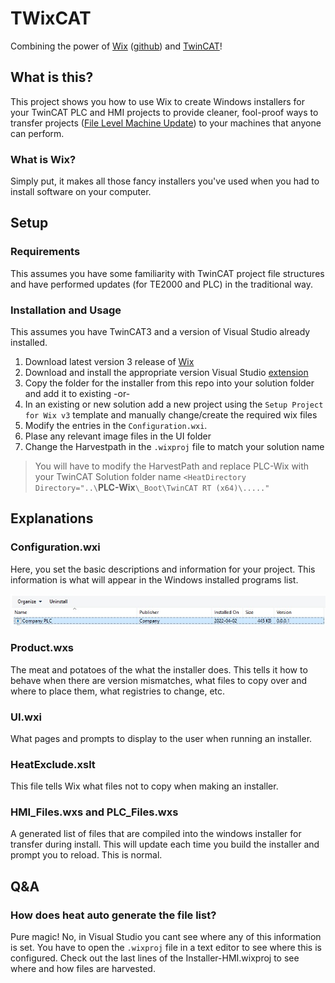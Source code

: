 # TWixCAT
Combining the power of [Wix](https://wixtoolset.org/) ([github](https://github.com/wixtoolset)) and [TwinCAT](https://www.beckhoff.com/en-us/products/automation/twincat/)!

## What is this?
This project shows you how to use Wix to create Windows installers for your TwinCAT PLC and HMI projects to provide cleaner, fool-proof ways to transfer projects ([File Level Machine Update](https://infosys.beckhoff.com/english.php?content=../content/1033/machineupdate/index.html&id=2281025263805392133)) to your machines that anyone can perform. 

### What is Wix?
Simply put, it makes all those fancy installers you've used when you had to install software on your computer. 



## Setup

### Requirements
This assumes you have some familiarity with TwinCAT project file structures and have performed updates (for TE2000 and PLC) in the traditional way.  

### Installation and Usage
This assumes you have TwinCAT3 and a version of Visual Studio already installed.

1. Download latest version 3 release of [Wix](https://wixtoolset.org/releases/)
1. Download and install the appropriate version Visual Studio [extension](https://wixtoolset.org/releases/)
1. Copy the folder for the installer from this repo into your solution folder and add it to existing -or-
1. In an existing or new solution add a new project using the `Setup Project for Wix v3` template and manually change/create the required wix files
2. Modify the entries in the `Configuration.wxi`. 
3. Plase any relevant image files in the UI folder
4. Change the Harvestpath in the `.wixproj` file to match your solution name
> You will have to modify the HarvestPath and replace PLC-Wix with your TwinCAT Solution folder name
> ```<HeatDirectory Directory="..\```**PLC-Wix**```\_Boot\TwinCAT RT (x64)\....."```

## Explanations

### Configuration.wxi
Here, you set the basic descriptions and information for your project. This information is what will appear in the Windows installed programs list. 

![InstalledProgram](/imgs/Installed.jpg)

### Product.wxs
The meat and potatoes of the what the installer does. This tells it how to behave when there are version mismatches, what files to copy over and where to place them, what registries to change, etc. 

### UI.wxi
What pages and prompts to display to the user when running an installer. 


### HeatExclude.xslt
This file tells Wix what files not to copy when making an installer.

### HMI_Files.wxs and PLC_Files.wxs
A generated list of files that are compiled into the windows installer for transfer during install. This will update each time you build the installer and prompt you to reload. This is normal. 

## Q&A

### How does heat auto generate the file list?
Pure magic! No, in Visual Studio you cant see where any of this information is set. You have to open the `.wixproj` file in a text editor to see where this is configured. Check out the last lines of the Installer-HMI.wixproj to see where and how files are harvested. 









